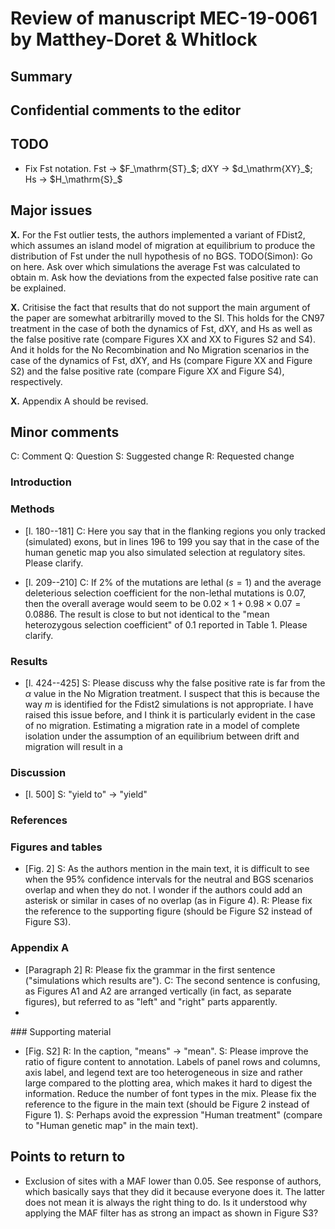 # Review of manuscript MEC-19-0061 by Matthey-Doret & Whitlock


## Summary

## Confidential comments to the editor


## TODO

- Fix Fst notation. Fst -> $F_\mathrm{ST}_$; dXY -> $d_\mathrm{XY}_$; Hs -> $H_\mathrm{S}_$


## Major issues

**X.** For the Fst outlier tests, the authors implemented a variant of FDist2, which assumes an island model of migration at equilibrium to produce the distribution of Fst under the null hypothesis of no BGS.
TODO(Simon): Go on here. Ask over which simulations the average Fst was calculated to obtain m. Ask how the deviations from the expected false positive rate can be explained.


**X.** Critisise the fact that results that do not support the main argument of the paper are somewhat arbitrarilly moved to the SI. This holds for the CN97 treatment in the case of both the dynamics of Fst, dXY, and Hs as well as the false positive rate (compare Figures XX and XX to Figures S2 and S4). And it holds for the No Recombination and No Migration scenarios in the case of the dynamics of Fst, dXY, and Hs (compare Figure XX and Figure S2) and the false positive rate (compare Figure XX and Figure S4), respectively.

**X.** Appendix A should be revised.

## Minor comments

C: Comment
Q: Question
S: Suggested change
R: Requested change


### Introduction


### Methods

- [l. 180--181] C: Here you say that in the flanking regions you only tracked (simulated) exons, but in lines 196 to 199 you say that in the case of the human genetic map you also simulated selection at regulatory sites. Please clarify.

- [l. 209--210] C: If 2% of the mutations are lethal ($s = 1$) and the average deleterious selection coefficient for the non-lethal mutations is 0.07, then the overall average would seem to be $0.02 \times 1 + 0.98 \times 0.07 = 0.0886$. The result is close to but not identical to the "mean heterozygous selection coefficient" of 0.1 reported in Table 1. Please clarify.

### Results

- [l. 424--425] S: Please discuss why the false positive rate is far from the $\alpha$ value in the No Migration treatment. I suspect that this is because the way $m$ is identified for the Fdist2 simulations is not appropriate. I have raised this issue before, and I think it is particularly evident in the case of no migration. Estimating a migration rate in a model of complete isolation under the assumption of an equilibrium between drift and migration will result in a 

### Discussion

- [l. 500] S: "yield to" $\rightarrow$ "yield"

### References


### Figures and tables

- [Fig. 2] S: As the authors mention in the main text, it is difficult to see when the 95% confidence intervals for the neutral and BGS scenarios overlap and when they do not. I wonder if the authors could add an asterisk or similar in cases of no overlap (as in Figure 4). R: Please fix the reference to the supporting figure (should be Figure S2 instead of Figure S3).

### Appendix A

- [Paragraph 2] R: Please fix the grammar in the first sentence ("simulations which results are"). C: The second sentence is confusing, as Figures A1 and A2 are arranged vertically (in fact, as separate figures), but referred to as "left" and "right" parts apparently.
-


### Supporting material

- [Fig. S2] R: In the caption, "means" $\rightarrow$ "mean". S: Please improve the ratio of figure content to annotation. Labels of panel rows and columns, axis label, and legend text are too heterogeneous in size and rather large compared to the plotting area, which makes it hard to digest the information. Reduce the number of font types in the mix. Please fix the reference to the figure in the main text (should be Figure 2 instead of Figure 1). S: Perhaps avoid the expression "Human treatment" (compare to "Human genetic map" in the main text).


## Points to return to

- Exclusion of sites with a MAF lower than 0.05. See response of authors, which basically says that they did it because everyone does it. The latter does not mean it is always the right thing to do. Is it understood why applying the MAF filter has as strong an impact as shown in Figure S3?
